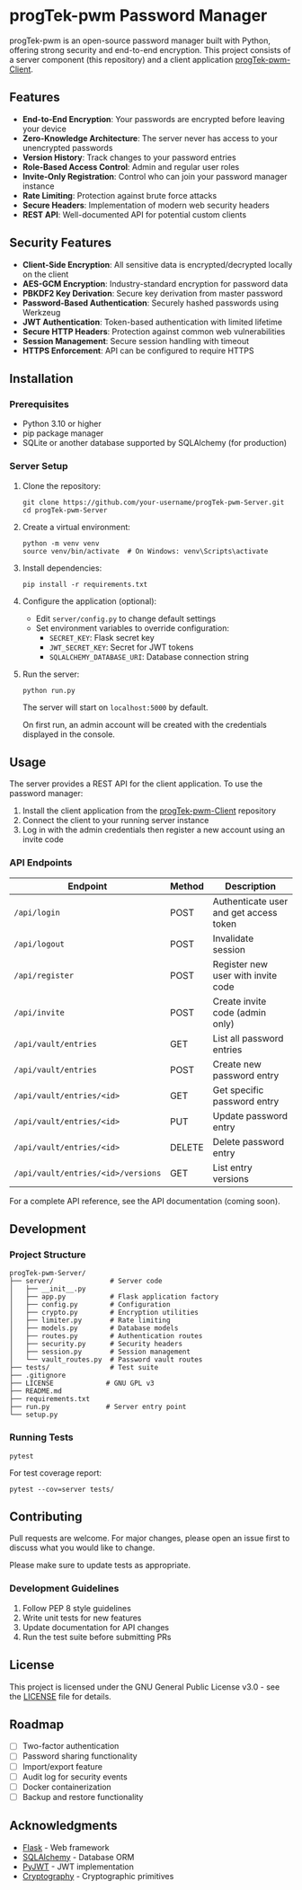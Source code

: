 # progTek-pwm Password Manager

progTek-pwm is an open-source password manager built with Python, offering strong security and end-to-end encryption. This project consists of a server component (this repository) and a client application [progTek-pwm-Client](https://github.com/pkimSec/progTek-pwm-Client).

## Features

- **End-to-End Encryption**: Your passwords are encrypted before leaving your device
- **Zero-Knowledge Architecture**: The server never has access to your unencrypted passwords
- **Version History**: Track changes to your password entries
- **Role-Based Access Control**: Admin and regular user roles
- **Invite-Only Registration**: Control who can join your password manager instance
- **Rate Limiting**: Protection against brute force attacks
- **Secure Headers**: Implementation of modern web security headers
- **REST API**: Well-documented API for potential custom clients

## Security Features

- **Client-Side Encryption**: All sensitive data is encrypted/decrypted locally on the client
- **AES-GCM Encryption**: Industry-standard encryption for password data
- **PBKDF2 Key Derivation**: Secure key derivation from master password
- **Password-Based Authentication**: Securely hashed passwords using Werkzeug
- **JWT Authentication**: Token-based authentication with limited lifetime
- **Secure HTTP Headers**: Protection against common web vulnerabilities
- **Session Management**: Secure session handling with timeout
- **HTTPS Enforcement**: API can be configured to require HTTPS

## Installation

### Prerequisites

- Python 3.10 or higher
- pip package manager
- SQLite or another database supported by SQLAlchemy (for production)

### Server Setup

1. Clone the repository:
   ```
   git clone https://github.com/your-username/progTek-pwm-Server.git
   cd progTek-pwm-Server
   ```

2. Create a virtual environment:
   ```
   python -m venv venv
   source venv/bin/activate  # On Windows: venv\Scripts\activate
   ```

3. Install dependencies:
   ```
   pip install -r requirements.txt
   ```

4. Configure the application (optional):
   - Edit `server/config.py` to change default settings
   - Set environment variables to override configuration:
     - `SECRET_KEY`: Flask secret key
     - `JWT_SECRET_KEY`: Secret for JWT tokens
     - `SQLALCHEMY_DATABASE_URI`: Database connection string

5. Run the server:
   ```
   python run.py
   ```
   
   The server will start on `localhost:5000` by default.
   
   On first run, an admin account will be created with the credentials displayed in the console.

## Usage

The server provides a REST API for the client application. To use the password manager:

1. Install the client application from the [progTek-pwm-Client](https://github.com/pkimSec/progTek-pwm-Client) repository
2. Connect the client to your running server instance
3. Log in with the admin credentials then register a new account using an invite code

### API Endpoints

| Endpoint | Method | Description |
|----------|--------|-------------|
| `/api/login` | POST | Authenticate user and get access token |
| `/api/logout` | POST | Invalidate session |
| `/api/register` | POST | Register new user with invite code |
| `/api/invite` | POST | Create invite code (admin only) |
| `/api/vault/entries` | GET | List all password entries |
| `/api/vault/entries` | POST | Create new password entry |
| `/api/vault/entries/<id>` | GET | Get specific password entry |
| `/api/vault/entries/<id>` | PUT | Update password entry |
| `/api/vault/entries/<id>` | DELETE | Delete password entry |
| `/api/vault/entries/<id>/versions` | GET | List entry versions |

For a complete API reference, see the API documentation (coming soon).

## Development

### Project Structure

```
progTek-pwm-Server/
├── server/              # Server code
│   ├── __init__.py
│   ├── app.py           # Flask application factory
│   ├── config.py        # Configuration
│   ├── crypto.py        # Encryption utilities
│   ├── limiter.py       # Rate limiting
│   ├── models.py        # Database models
│   ├── routes.py        # Authentication routes
│   ├── security.py      # Security headers
│   ├── session.py       # Session management
│   └── vault_routes.py  # Password vault routes
├── tests/               # Test suite
├── .gitignore
├── LICENSE             # GNU GPL v3
├── README.md
├── requirements.txt
├── run.py              # Server entry point
└── setup.py
```

### Running Tests

```
pytest
```

For test coverage report:

```
pytest --cov=server tests/
```

## Contributing

Pull requests are welcome. For major changes, please open an issue first to discuss what you would like to change.

Please make sure to update tests as appropriate.

### Development Guidelines

1. Follow PEP 8 style guidelines
2. Write unit tests for new features
3. Update documentation for API changes
4. Run the test suite before submitting PRs

## License

This project is licensed under the GNU General Public License v3.0 - see the [LICENSE](LICENSE) file for details.

## Roadmap

- [ ] Two-factor authentication
- [ ] Password sharing functionality
- [ ] Import/export feature
- [ ] Audit log for security events
- [ ] Docker containerization
- [ ] Backup and restore functionality

## Acknowledgments

- [Flask](https://flask.palletsprojects.com/) - Web framework
- [SQLAlchemy](https://www.sqlalchemy.org/) - Database ORM
- [PyJWT](https://pyjwt.readthedocs.io/) - JWT implementation
- [Cryptography](https://cryptography.io/) - Cryptographic primitives